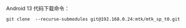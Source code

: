 Android 13 代码下载命令：

```shell
git clone  --recurse-submodules git@192.168.0.24:mtk/mtk_sp_t0.git
```

